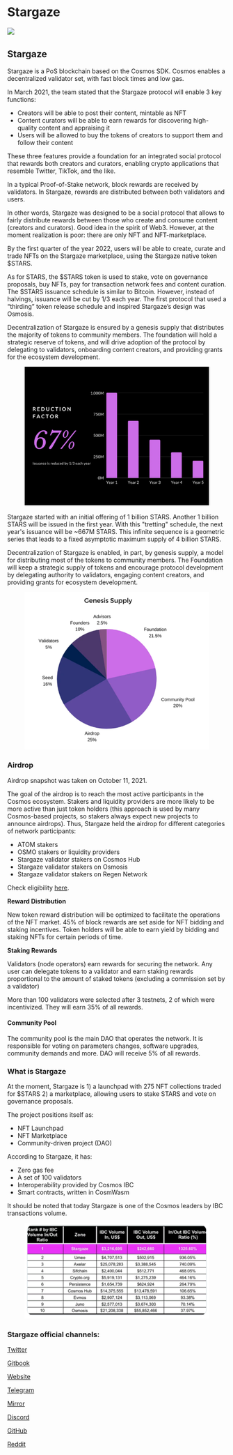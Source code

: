 # Stargaze

![](https://img3.teletype.in/files/e4/5e/e45e8caa-1f56-4c87-a9a5-406dff551d4b.png)

## Stargaze

Stargaze is a PoS blockchain based on the Cosmos SDK. Cosmos enables a decentralized validator set, with fast block times and low gas.

In March 2021, the team stated that the Stargaze protocol will enable 3 key functions:

* Creators will be able to post their content, mintable as NFT
* Content curators will be able to earn rewards for discovering high-quality content and appraising it
* Users will be allowed to buy the tokens of creators to support them and follow their content

These three features provide a foundation for an integrated social protocol that rewards both creators and curators, enabling crypto applications that resemble Twitter, TikTok, and the like.

In a typical Proof-of-Stake network, block rewards are received by validators. In Stargaze, rewards are distributed between both validators and users.

In other words, Stargaze was designed to be a social protocol that allows to fairly distribute rewards between those who create and consume content (creators and curators). Good idea in the spirit of Web3. However, at the moment realization is poor: there are only NFT and NFT-marketplace.

By the first quarter of the year 2022, users will be able to create, curate and trade NFTs on the Stargaze marketplace, using the Stargaze native token $STARS.

As for STARS, the $STARS token is used to stake, vote on governance proposals, buy NFTs, pay for transaction network fees and content curation. The $STARS issuance schedule is similar to Bitcoin. However, instead of halvings, issuance will be cut by 1/3 each year. The first protocol that used a “thirding” token release schedule and inspired Stargaze’s design was Osmosis.

Decentralization of Stargaze is ensured by a genesis supply that distributes the majority of tokens to community members. The foundation will hold a strategic reserve of tokens, and will drive adoption of the protocol by delegating to validators, onboarding content creators, and providing grants for the ecosystem development.

<figure><img src="../.gitbook/assets/image (18) (1).png" alt=""><figcaption></figcaption></figure>

Stargaze started with an initial offering of 1 billion STARS. Another 1 billion STARS will be issued in the first year. With this "tretting" schedule, the next year's issuance will be \~667M STARS. This infinite sequence is a geometric series that leads to a fixed asymptotic maximum supply of 4 billion STARS.

Decentralization of Stargaze is enabled, in part, by genesis supply, a model for distributing most of the tokens to community members. The Foundation will keep a strategic supply of tokens and encourage protocol development by delegating authority to validators, engaging content creators, and providing grants for ecosystem development.

<figure><img src="../.gitbook/assets/image (46).png" alt=""><figcaption></figcaption></figure>

### **Airdrop**

Airdrop snapshot was taken on October 11, 2021.

The goal of the airdrop is to reach the most active participants in the Cosmos ecosystem. Stakers and liquidity providers are more likely to be more active than just token holders (this approach is used by many Cosmos-based projects, so stakers always expect new projects to announce airdrops). Thus, Stargaze held the airdrop for different categories of network participants:

* ATOM stakers
* &#x20;OSMO stakers or liquidity providers
* &#x20;Stargaze validator stakers on Cosmos Hub
* &#x20;Stargaze validator stakers on Osmosis
* &#x20;Stargaze validator stakers on Regen Network

Check eligibility [here](https://www.stargaze.zone/airdrop).

**Reward Distribution**

New token reward distribution will be optimized to facilitate the operations of the NFT market. 45% of block rewards are set aside for NFT bidding and staking incentives. Token holders will be able to earn yield by bidding and staking NFTs for certain periods of time.

**Staking Rewards**

Validators (node operators) earn rewards for securing the network. Any user can delegate tokens to a validator and earn staking rewards proportional to the amount of staked tokens (excluding a commission set by a validator)

More than 100 validators were selected after 3 testnets, 2 of which were incentivized. They will earn 35% of all rewards.

#### **Community Pool**

The community pool is the main DAO that operates the network. It is responsible for voting on parameters changes, software upgrades, community demands and more. DAO will receive 5% of all rewards.

### **What is Stargaze**

At the moment, Stargaze is 1) a launchpad with 275 NFT collections traded for $STARS 2) a marketplace, allowing users to stake STARS and vote on governance proposals.

The project positions itself as:&#x20;

* NFT Launchpad&#x20;
* NFT Marketplace&#x20;
* Community-driven project (DAO)

According to Stargaze, it has:

* Zero gas fee&#x20;
* A set of 100 validators&#x20;
* Interoperability provided by Cosmos IBC&#x20;
* Smart contracts, written in CosmWasm

It should be noted that today Stargaze is one of the Cosmos leaders by IBC transactions volume.

<figure><img src="../.gitbook/assets/image (14) (1) (1).png" alt=""><figcaption></figcaption></figure>

### Stargaze official channels:&#x20;

[Twitter](https://twitter.com/StargazeZone)&#x20;

[Gitbook](https://docs.stargaze.zone/guides/readme)&#x20;

[Website](https://www.stargaze.zone/)&#x20;

[Telegram](https://t.me/joinchat/ZQ95YmIn3AI0ODFh)&#x20;

[Mirror](https://mirror.xyz/stargazezone.eth)&#x20;

[Discord](https://discord.com/invite/stargazehttps://discord.com/invite/stargaze)&#x20;

[GitHub](https://github.com/public-awesome)&#x20;

[Reddit](https://www.reddit.com/r/stargaze/)
